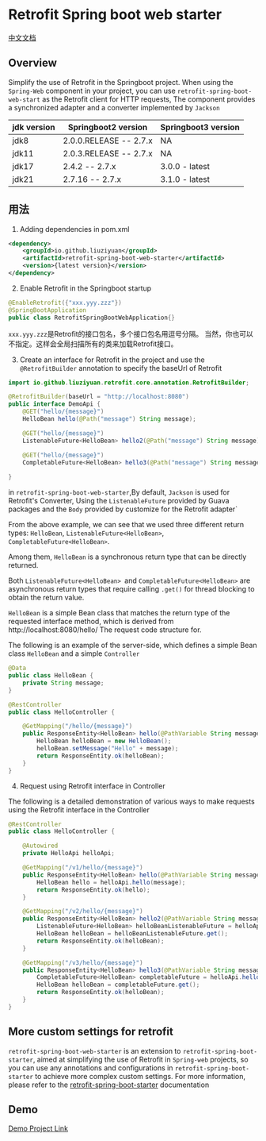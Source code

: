 # Retrofit Spring boot web starter

[中文文档](https://github.com/liuziyuan/retrofit-spring-boot-web-starter/blob/master/README.zh_CN.md)

## Overview
Simplify the use of Retrofit in the Springboot project. When using the `Spring-Web` component in your project, you can use `retrofit-spring-boot-web-start` as the Retrofit client for HTTP requests,
The component provides a synchronized adapter and a converter implemented by `Jackson`

| jdk version | Springboot2 version    | Springboot3 version |
|-------------|------------------------|---------------------|
| jdk8        | 2.0.0.RELEASE -- 2.7.x | NA                  |
| jdk11       | 2.0.3.RELEASE -- 2.7.x | NA                  |
| jdk17       | 2.4.2 -- 2.7.x         | 3.0.0 - latest      |
| jdk21       | 2.7.16 -- 2.7.x        | 3.1.0 - latest      |


## 用法
1. Adding dependencies in pom.xml
```xml
<dependency>
    <groupId>io.github.liuziyuan</groupId>
    <artifactId>retrofit-spring-boot-web-starter</artifactId>
    <version>{latest version}</version>
</dependency>
```

2. Enable Retrofit in the Springboot startup
```java
@EnableRetrofit({"xxx.yyy.zzz"})
@SpringBootApplication
public class RetrofitSpringBootWebApplication{}
```
`xxx.yyy.zzz`是Retrofit的接口包名，多个接口包名用逗号分隔。
当然，你也可以不指定。这样会全局扫描所有的类来加载Retrofit接口。

3. Create an interface for Retrofit in the project and use the `@RetrofitBuilder` annotation to specify the baseUrl of Retrofit

```java
import io.github.liuziyuan.retrofit.core.annotation.RetrofitBuilder;

@RetrofitBuilder(baseUrl = "http://localhost:8080")
public interface DemoApi {
    @GET("hello/{message}")
    HelloBean hello(@Path("message") String message);

    @GET("hello/{message}")
    ListenableFuture<HelloBean> hello2(@Path("message") String message);

    @GET("hello/{message}")
    CompletableFuture<HelloBean> hello3(@Path("message") String message);
    
}
```
in `retrofit-spring-boot-web-starter`,By default, `Jackson` is used for Retrofit's Converter,
Using the `ListenableFuture` provided by Guava packages and the `Body` provided by customize for the Retrofit adapter`

From the above example, we can see that we used three different return types: `HelloBean`, `ListenableFuture<HelloBean>`, `CompletableFuture<HelloBean>`.

Among them, `HelloBean` is a synchronous return type that can be directly returned.

Both `ListenableFuture<HelloBean> `and `CompletableFuture<HelloBean>` are asynchronous return types that require calling `.get()` for thread blocking to obtain the return value.

`HelloBean` is a simple Bean class that matches the return type of the requested interface method, which is derived from http://localhost:8080/hello/ The request code structure for.

The following is an example of the server-side, which defines a simple Bean class `HelloBean` and a simple `Controller`
```java
@Data
public class HelloBean {
    private String message;
}

```

```java
@RestController
public class HelloController {

    @GetMapping("/hello/{message}")
    public ResponseEntity<HelloBean> hello(@PathVariable String message) {
        HelloBean helloBean = new HelloBean();
        helloBean.setMessage("Hello" + message);
        return ResponseEntity.ok(helloBean);
    }
}
```

4. Request using Retrofit interface in Controller

The following is a detailed demonstration of various ways to make requests using the Retrofit interface in the Controller
```java
@RestController
public class HelloController {

    @Autowired
    private HelloApi helloApi;

    @GetMapping("/v1/hello/{message}")
    public ResponseEntity<HelloBean> hello(@PathVariable String message) throws IOException {
        HelloBean hello = helloApi.hello(message);
        return ResponseEntity.ok(hello);
    }

    @GetMapping("/v2/hello/{message}")
    public ResponseEntity<HelloBean> hello2(@PathVariable String message) throws IOException, ExecutionException, InterruptedException {
        ListenableFuture<HelloBean> helloBeanListenableFuture = helloApi.hello2(message);
        HelloBean helloBean = helloBeanListenableFuture.get();
        return ResponseEntity.ok(helloBean);
    }

    @GetMapping("/v3/hello/{message}")
    public ResponseEntity<HelloBean> hello3(@PathVariable String message) throws IOException, ExecutionException, InterruptedException {
        CompletableFuture<HelloBean> completableFuture = helloApi.hello3(message);
        HelloBean helloBean = completableFuture.get();
        return ResponseEntity.ok(helloBean);
    }
}
```

## More custom settings for retrofit
`retrofit-spring-boot-web-starter` is an extension to `retrofit-spring-boot-starter`, aimed at simplifying the use of Retrofit in `Spring-web` projects, 
so you can use any annotations and configurations in `retrofit-spring-boot-starter` to achieve more complex custom settings.
For more information, please refer to the [retrofit-spring-boot-starter](https://github.com/liuziyuan/retrofit-spring-boot-starter/blob/main/README_CN.md) documentation

## Demo
[Demo Project Link](https://github.com/liuziyuan/retrofit-spring-boot-starter-samples/tree/main/retrofit-spring-boot-web-starter-sample)


